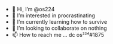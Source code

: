 - 👋 Hi, I’m @os224
- 👀 I’m interested in procrastinating
- 🌱 I’m currently learning how to survive
- 💞️ I’m looking to collaborate on nothing
- 📫 How to reach me ... dc os²²⁴#1875

<!---
os224/os224 is a ✨ special ✨ repository because its `README.md` (this file) appears on your GitHub profile.
You can click the Preview link to take a look at your changes.
--->
